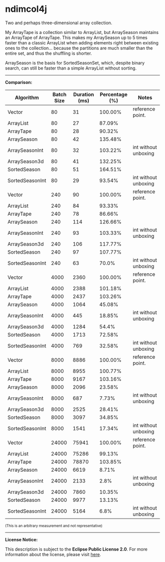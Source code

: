 # ndimcol4j
Two and perhaps three-dimensional array collection.

My ArrayTape is a collection similar to ArrayList, but ArraySeason maintains an ArrayTape of ArrayTape. This makes my ArraySeason up to 5 times faster than a classic ArrayList when adding elements right between existing ones to the collection... because the partitions are much smaller than the entire set, and thus the shuffling is shorter.

ArraySeason is the basis for SortedSeasonSet, which, despite binary search, can still be faster than a simple ArrayList without sorting.


---

**Comparison:**

| Algorithm    | Batch Size | Duration (ms) | Percentage (%) | Notes            |
|--------------|------------|---------------|----------------|------------------|
Vector         |  80    |  31 |  100.00%  |reference point.|
ArrayList      |  80    |  27 |  87.09%||
ArrayTape      |  80    |  28 |  90.32%||
ArraySeason    |  80    |  42 |  135.48%||
ArraySeasonInt |  80    |  32 |  103.22%|int without unboxing|
ArraySeason3d  |  80    |  41 |  132.25%||
SortedSeason   |  80    |  51 |  164.51%||
SortedSeasonInt|  80    |  29 |  93.54%|int without unboxing|
Vector         |  240    |  90 |  100.00%  |reference point.|
ArrayList      |  240    |  84 |  93.33%||
ArrayTape      |  240    |  78 |  86.66%||
ArraySeason    |  240    |  114 |  126.66%||
ArraySeasonInt |  240    |  93 |  103.33%|int without unboxing|
ArraySeason3d  |  240    |  106 |  117.77%||
SortedSeason   |  240    |  97 |  107.77%||
SortedSeasonInt|  240    |  63 |  70.0%|int without unboxing|
Vector         |  4000    |  2360 |  100.00%  |reference point.|
ArrayList      |  4000    |  2388 |  101.18%||
ArrayTape      |  4000    |  2437 |  103.26%||
ArraySeason    |  4000    |  1064 |  45.08%||
ArraySeasonInt |  4000    |  445 |  18.85%|int without unboxing|
ArraySeason3d  |  4000    |  1284 |  54.4%||
SortedSeason   |  4000    |  1713 |  72.58%||
SortedSeasonInt|  4000    |  769 |  32.58%|int without unboxing|
Vector         |  8000    |  8886 |  100.00%  |reference point.|
ArrayList      |  8000    |  8955 |  100.77%||
ArrayTape      |  8000    |  9167 |  103.16%||
ArraySeason    |  8000    |  2096 |  23.58%||
ArraySeasonInt |  8000    |  687 |  7.73%|int without unboxing|
ArraySeason3d  |  8000    |  2525 |  28.41%||
SortedSeason   |  8000    |  3097 |  34.85%||
SortedSeasonInt|  8000    |  1541 |  17.34%|int without unboxing|
Vector         |  24000    |  75941 |  100.00%  |reference point.|
ArrayList      |  24000    |  75286 |  99.13%||
ArrayTape      |  24000    |  78870 |  103.85%||
ArraySeason    |  24000    |  6619 |  8.71%||
ArraySeasonInt |  24000    |  2133 |  2.8%|int without unboxing|
ArraySeason3d  |  24000    |  7860 |  10.35%||
SortedSeason   |  24000    |  9977 |  13.13%||
SortedSeasonInt|  24000    |  5164 |  6.8%|int without unboxing|

<sub>(This is an arbitrary measurement and not representative)</sub>

---

**License Notice:**

This description is subject to the **Eclipse Public License 2.0**. For more information about the license, please visit [here](https://www.eclipse.org/legal/epl-2.0/).



